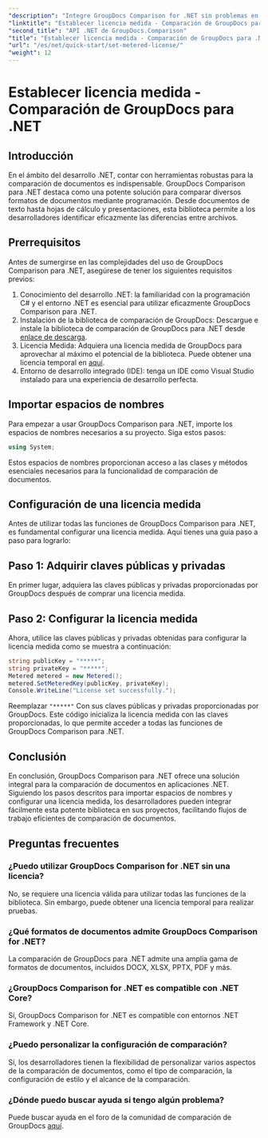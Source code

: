```yaml
---
"description": "Integre GroupDocs Comparison for .NET sin problemas en sus proyectos .NET para lograr flujos de trabajo de comparación de documentos eficientes."
"linktitle": "Establecer licencia medida - Comparación de GroupDocs para .NET"
"second_title": "API .NET de GroupDocs.Comparison"
"title": "Establecer licencia medida - Comparación de GroupDocs para .NET"
"url": "/es/net/quick-start/set-metered-license/"
"weight": 12
---
```


# Establecer licencia medida - Comparación de GroupDocs para .NET

## Introducción
En el ámbito del desarrollo .NET, contar con herramientas robustas para la comparación de documentos es indispensable. GroupDocs Comparison para .NET destaca como una potente solución para comparar diversos formatos de documentos mediante programación. Desde documentos de texto hasta hojas de cálculo y presentaciones, esta biblioteca permite a los desarrolladores identificar eficazmente las diferencias entre archivos.
## Prerrequisitos
Antes de sumergirse en las complejidades del uso de GroupDocs Comparison para .NET, asegúrese de tener los siguientes requisitos previos:
1. Conocimiento del desarrollo .NET: la familiaridad con la programación C# y el entorno .NET es esencial para utilizar eficazmente GroupDocs Comparison para .NET.
2. Instalación de la biblioteca de comparación de GroupDocs: Descargue e instale la biblioteca de comparación de GroupDocs para .NET desde [enlace de descarga](https://releases.groupdocs.com/comparison/net/).
3. Licencia Medida: Adquiera una licencia medida de GroupDocs para aprovechar al máximo el potencial de la biblioteca. Puede obtener una licencia temporal en [aquí](https://purchase.groupdocs.com/temporary-license/).
4. Entorno de desarrollo integrado (IDE): tenga un IDE como Visual Studio instalado para una experiencia de desarrollo perfecta.

## Importar espacios de nombres
Para empezar a usar GroupDocs Comparison para .NET, importe los espacios de nombres necesarios a su proyecto. Siga estos pasos:

```csharp
using System;
```
Estos espacios de nombres proporcionan acceso a las clases y métodos esenciales necesarios para la funcionalidad de comparación de documentos.
## Configuración de una licencia medida
Antes de utilizar todas las funciones de GroupDocs Comparison para .NET, es fundamental configurar una licencia medida. Aquí tienes una guía paso a paso para lograrlo:
## Paso 1: Adquirir claves públicas y privadas
En primer lugar, adquiera las claves públicas y privadas proporcionadas por GroupDocs después de comprar una licencia medida.
## Paso 2: Configurar la licencia medida
Ahora, utilice las claves públicas y privadas obtenidas para configurar la licencia medida como se muestra a continuación:
```csharp
string publicKey = "*****";
string privateKey = "*****";
Metered metered = new Metered();
metered.SetMeteredKey(publicKey, privateKey);
Console.WriteLine("License set successfully.");
```
Reemplazar `"*****"` Con sus claves públicas y privadas proporcionadas por GroupDocs. Este código inicializa la licencia medida con las claves proporcionadas, lo que permite acceder a todas las funciones de GroupDocs Comparison para .NET.

## Conclusión
En conclusión, GroupDocs Comparison para .NET ofrece una solución integral para la comparación de documentos en aplicaciones .NET. Siguiendo los pasos descritos para importar espacios de nombres y configurar una licencia medida, los desarrolladores pueden integrar fácilmente esta potente biblioteca en sus proyectos, facilitando flujos de trabajo eficientes de comparación de documentos.
## Preguntas frecuentes
### ¿Puedo utilizar GroupDocs Comparison for .NET sin una licencia?
No, se requiere una licencia válida para utilizar todas las funciones de la biblioteca. Sin embargo, puede obtener una licencia temporal para realizar pruebas.
### ¿Qué formatos de documentos admite GroupDocs Comparison for .NET?
La comparación de GroupDocs para .NET admite una amplia gama de formatos de documentos, incluidos DOCX, XLSX, PPTX, PDF y más.
### ¿GroupDocs Comparison for .NET es compatible con .NET Core?
Sí, GroupDocs Comparison for .NET es compatible con entornos .NET Framework y .NET Core.
### ¿Puedo personalizar la configuración de comparación?
Sí, los desarrolladores tienen la flexibilidad de personalizar varios aspectos de la comparación de documentos, como el tipo de comparación, la configuración de estilo y el alcance de la comparación.
### ¿Dónde puedo buscar ayuda si tengo algún problema?
Puede buscar ayuda en el foro de la comunidad de comparación de GroupDocs [aquí](https://forum.groupdocs.com/c/comparison/12).